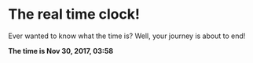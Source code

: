 # The real time clock!

Ever wanted to know what the time is? Well, your journey is about to end!

**The time is Nov 30, 2017, 03:58**